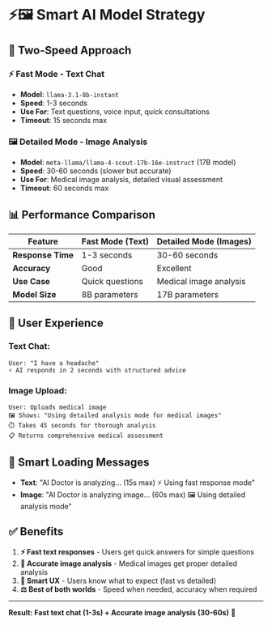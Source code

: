 # ⚡🖼️ **Smart AI Model Strategy**

## 🎯 **Two-Speed Approach**

### ⚡ **Fast Mode - Text Chat**
- **Model**: `llama-3.1-8b-instant`
- **Speed**: 1-3 seconds  
- **Use For**: Text questions, voice input, quick consultations
- **Timeout**: 15 seconds max

### 🖼️ **Detailed Mode - Image Analysis**  
- **Model**: `meta-llama/llama-4-scout-17b-16e-instruct` (17B model)
- **Speed**: 30-60 seconds (slower but accurate)
- **Use For**: Medical image analysis, detailed visual assessment
- **Timeout**: 60 seconds max

## 📊 **Performance Comparison**

| Feature | Fast Mode (Text) | Detailed Mode (Images) |
|---------|------------------|------------------------|
| **Response Time** | 1-3 seconds | 30-60 seconds |
| **Accuracy** | Good | Excellent |
| **Use Case** | Quick questions | Medical image analysis |
| **Model Size** | 8B parameters | 17B parameters |

## 🎨 **User Experience**

### **Text Chat**:
```
User: "I have a headache"
⚡ AI responds in 2 seconds with structured advice
```

### **Image Upload**:
```
User: Uploads medical image
🖼️ Shows: "Using detailed analysis mode for medical images"
⏱️ Takes 45 seconds for thorough analysis
📋 Returns comprehensive medical assessment
```

## 🔧 **Smart Loading Messages**

- **Text**: "AI Doctor is analyzing... (15s max) ⚡ Using fast response mode"
- **Image**: "AI Doctor is analyzing image... (60s max) 🖼️ Using detailed analysis mode"

## ✅ **Benefits**

1. **⚡ Fast text responses** - Users get quick answers for simple questions
2. **🎯 Accurate image analysis** - Medical images get proper detailed analysis  
3. **📱 Smart UX** - Users know what to expect (fast vs detailed)
4. **⚖️ Best of both worlds** - Speed when needed, accuracy when required

---

**Result: Fast text chat (1-3s) + Accurate image analysis (30-60s)** 🚀
